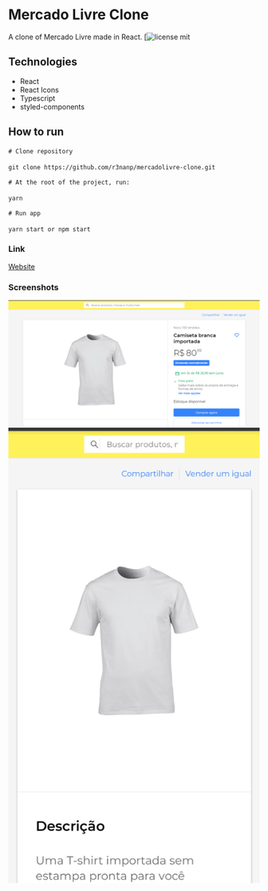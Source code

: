 # Mercado Livre Clone
A clone of Mercado Livre made in React.
[![license mit](https://img.shields.io/github/license/r3nanp/mercadolivre-clone)

## Technologies
* React
* React Icons
* Typescript
* styled-components

## How to run

```
# Clone repository

git clone https://github.com/r3nanp/mercadolivre-clone.git
```

```
# At the root of the project, run:

yarn
```

```
# Run app

yarn start or npm start
```

### Link
[Website](https://r3nanp-mercadolivre-clone.netlify.app/)

### Screenshots
  <img src="./.github/desktopscreenshot.png">
  <img src="./.github/mobilescreenshot.png">

